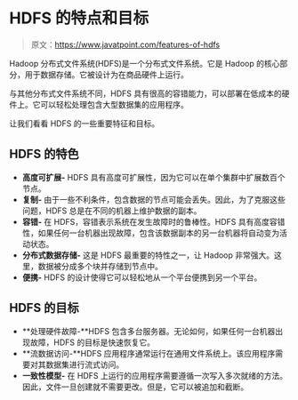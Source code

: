 # HDFS 的特点和目标

> 原文：<https://www.javatpoint.com/features-of-hdfs>

Hadoop 分布式文件系统(HDFS)是一个分布式文件系统。它是 Hadoop 的核心部分，用于数据存储。它被设计为在商品硬件上运行。

与其他分布式文件系统不同，HDFS 具有很高的容错能力，可以部署在低成本的硬件上。它可以轻松处理包含大型数据集的应用程序。

让我们看看 HDFS 的一些重要特征和目标。

## HDFS 的特色

*   **高度可扩展-** HDFS 具有高度可扩展性，因为它可以在单个集群中扩展数百个节点。
*   **复制-** 由于一些不利条件，包含数据的节点可能会丢失。因此，为了克服这些问题，HDFS 总是在不同的机器上维护数据的副本。
*   **容错-** 在 HDFS，容错表示系统在发生故障时的鲁棒性。HDFS 具有高度容错性，如果任何一台机器出现故障，包含该数据副本的另一台机器将自动变为活动状态。
*   **分布式数据存储-** 这是 HDFS 最重要的特性之一，让 Hadoop 非常强大。这里，数据被分成多个块并存储到节点中。
*   **便携-** HDFS 的设计使得它可以轻松地从一个平台便携到另一个平台。

## HDFS 的目标

*   **处理硬件故障-**HDFS 包含多台服务器。无论如何，如果任何一台机器出现故障，HDFS 的目标是快速恢复它。
*   **流数据访问-**HDFS 应用程序通常运行在通用文件系统上。该应用程序需要对其数据集进行流式访问。
*   **一致性模型-** 在 HDFS 上运行的应用程序需要遵循一次写入多次就绪的方法。因此，文件一旦创建就不需要更改。但是，它可以被追加和截断。